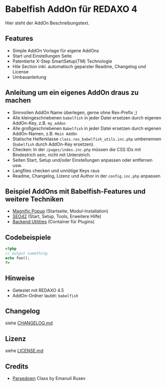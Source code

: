 Babelfish AddOn für REDAXO 4
============================

Hier steht der AddOn Beschreibungstext.

Features
--------

* Simple AddOn Vorlage für eigene AddOns
* Start und Einstellungen Seite
* Patentierte X-Step SmartSetup(TM) Technologie
* Hile Section inkl. automatisch geparster Readme, Changelog und License
* Umbauanleitung

Anleitung um ein eigenes AddOn draus zu machen
----------------------------------------------

* Sinnvollen AddOn Name überlegen, gerne ohne Rex-Prefix ;)
* Alle kleingeschriebenen `babelfish` in jeder Datei ersetzen durch eigenen AddOn-Key, z.B. `my_addon`
* Alle großgeschriebenen `Babelfish` in jeder Datei  ersetzen durch eigenen AddOn-Namen, z.B. `Mein AddOn`
* Statische Helferklasse `class.rex_babelfish_utils.inc.php` umbenennen (`babelfish` durch AddOn-Key ersetzen).
* Checken: In der `/pages/index.inc.php` müssen die CSS IDs mit Bindestrich sein, nicht mit Unterstrich.
* Seiten Start, Setup und/oder Einstellungen anpassen oder entfernen usw.
* Langfiles checken und unnötige Keys raus
* Readme, Changelog, Lizenz und Author in der `config.inc.php` anpassen

Beispiel AddOns mit Babelfish-Features und weitere Techniken
------------------------------------------------------------

* [Magnific Popup](https://github.com/RexDude/magnific_popup) (Startseite, Modul-Installation)
* [SEO42](https://github.com/RexDude/seo42) (Start, Setup, Tools, Erweitere Hilfe)
* [Backend Utilities](https://github.com/RexDude/be_utilities) (Container für Plugins)

Codebeispiele
-------------

```php
<?php
// output something
echo foo();
?>
```

Hinweise
--------

* Getestet mit REDAXO 4.5
* AddOn-Ordner lautet: `babelfish`

Changelog
---------

siehe [CHANGELOG.md](CHANGELOG.md)

Lizenz
------

siehe [LICENSE.md](LICENSE.md)

Credits
-------

* [Parsedown](http://parsedown.org/) Class by Emanuil Rusev
